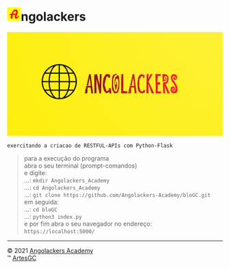 # ![icone-angolackers](app/static/img/logo/favicon_io/favicon-32x32.png)ngolackers

[<img alt="logo-angolackers" align="center" src="app/static/img/logo/05.png">](https://angolackers-academy.github.io/intro "Pressione a imagem para conhecer a Angolackers!")

    exercitando a criacao de RESTFUL-APIs com Python-Flask

> para a execução do programa \
abra o seu terminal (prompt-comandos) \
e digite: \
...: `mkdir Angolackers_Academy` \
...: `cd Angolackers_Academy` \
...: `git clone https://github.com/Angolackers-Academy/bloGC.git` \
em seguida: \
...: `cd bloGC` \
...: `python3 index.py` \
e por fim abra o seu navegador no endereço: `https://localhost:5000/`

---

&copy; 2021 [Angolackers Academy](https://angolackers-academy.github.io/intro) \
&trade; [ArtesGC](https://artesgc.home.blog)
